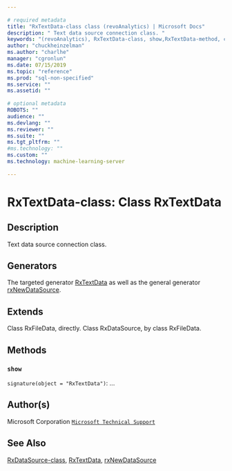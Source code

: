 ```yaml
--- 
 
# required metadata 
title: "RxTextData-class class (revoAnalytics) | Microsoft Docs" 
description: " Text data source connection class. " 
keywords: "(revoAnalytics), RxTextData-class, show,RxTextData-method, classes" 
author: "chuckheinzelman"
ms.author: "charlhe" 
manager: "cgronlun" 
ms.date: 07/15/2019
ms.topic: "reference" 
ms.prod: "sql-non-specified"
ms.service: "" 
ms.assetid: "" 
 
# optional metadata 
ROBOTS: "" 
audience: "" 
ms.devlang: "" 
ms.reviewer: "" 
ms.suite: "" 
ms.tgt_pltfrm: "" 
#ms.technology: "" 
ms.custom: "" 
ms.technology: machine-learning-server
 
--- 
```

 
 
 
 
 # RxTextData-class: Class RxTextData 
 ## Description
 
Text data source connection class.
 
 
 ## Generators 

 
The targeted generator [RxTextData](RxTextData.md) as well as the general generator
[rxNewDataSource](rxNew.md).
 
 ## Extends 

 
Class RxFileData, directly.
Class RxDataSource, by class RxFileData.
 
 ## Methods 

 


### `show`
`signature(object = "RxTextData")`: ...



 
 ## Author(s)
 Microsoft Corporation [`Microsoft Technical Support`](https://go.microsoft.com/fwlink/?LinkID=698556&clcid=0x409)
 
 
 ## See Also
 
[RxDataSource-class](RxDataSource-class.md),
[RxTextData](RxTextData.md),
[rxNewDataSource](rxNew.md)
   
 
